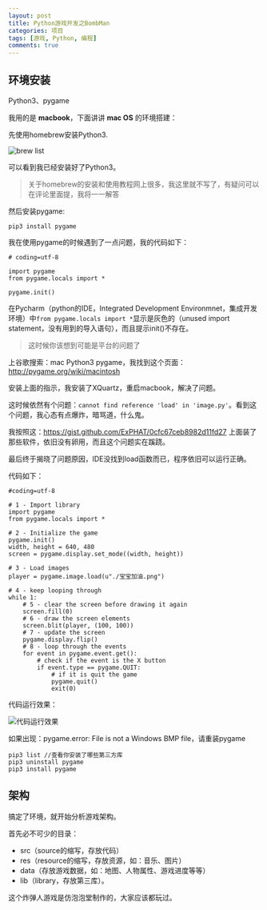 ```yaml
---
layout: post
title: Python游戏开发之BombMan
categories: 项目
tags: [游戏, Python, 编程]
comments: true
---
```


## 环境安装

Python3、pygame

我用的是 **macbook**，下面讲讲 **mac OS** 的环境搭建：

先使用homebrew安装Python3.

![brew list](https://wx2.sinaimg.cn/mw690/006zFO3ggy1fbvru5hipoj30g403sjrw.jpg)

可以看到我已经安装好了Python3。

>关于homebrew的安装和使用教程网上很多，我这里就不写了，有疑问可以在评论里面提，我将一一解答

然后安装pygame:

`pip3 install pygame`

我在使用pygame的时候遇到了一点问题，我的代码如下：

```
# coding=utf-8

import pygame
from pygame.locals import *

pygame.init()
```

在Pycharm（python的IDE，Integrated Development Environmnet，集成开发环境）中`from pygame.locals import *`显示是灰色的（unused import statement，没有用到的导入语句），而且提示init()不存在。

>这时候你该想到可能是平台的问题了

上谷歌搜索：mac Python3 pygame，我找到这个页面：http://pygame.org/wiki/macintosh

安装上面的指示，我安装了XQuartz，重启macbook，解决了问题。

这时候依然有个问题：`cannot find reference 'load' in 'image.py'`。看到这个问题，我心态有点爆炸，暗骂道，什么鬼。

我按照这：https://gist.github.com/ExPHAT/0cfc67ceb8982d11fd27
上面装了那些软件，依旧没有卵用，而且这个问题实在蹊跷。

最后终于揭晓了问题原因，IDE没找到load函数而已，程序依旧可以运行正确。

代码如下：

```
#coding=utf-8

# 1 - Import library
import pygame
from pygame.locals import *

# 2 - Initialize the game
pygame.init()
width, height = 640, 480
screen = pygame.display.set_mode((width, height))

# 3 - Load images
player = pygame.image.load(u"./宝宝加油.png")

# 4 - keep looping through
while 1:
    # 5 - clear the screen before drawing it again
    screen.fill(0)
    # 6 - draw the screen elements
    screen.blit(player, (100, 100))
    # 7 - update the screen
    pygame.display.flip()
    # 8 - loop through the events
    for event in pygame.event.get():
        # check if the event is the X button
        if event.type == pygame.QUIT:
            # if it is quit the game
            pygame.quit()
            exit(0)
```

代码运行效果：

![代码运行效果](https://wx4.sinaimg.cn/mw690/006zFO3ggy1fbwtk3wpqej30zq0rw1kx.jpg)

如果出现：pygame.error: File is not a Windows BMP file，请重装pygame

```
pip3 list //查看你安装了哪些第三方库
pip3 uninstall pygame
pip3 install pygame
```





## 架构

搞定了环境，就开始分析游戏架构。

首先必不可少的目录：

- src（source的缩写，存放代码）
- res（resource的缩写，存放资源，如：音乐、图片）
- data（存放游戏数据，如：地图、人物属性、游戏进度等等）
- lib（library，存放第三库）。

这个炸弹人游戏是仿泡泡堂制作的，大家应该都玩过。
